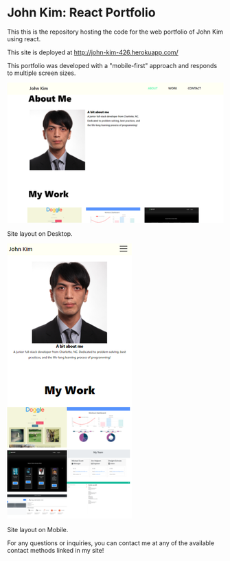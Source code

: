 # John Kim: React Portfolio

This this is the repository hosting the code for the web portfolio of John Kim using react.

This site is deployed at http://john-kim-426.herokuapp.com/

This portfolio was developed with a "mobile-first" approach and responds to multiple screen sizes. 

![Desktop Site](/src/assets/readme/desktopsite.png)

Site layout on Desktop.

![Mobile Site](/src/assets/readme/mobilesite.png)

Site layout on Mobile. 

For any questions or inquiries, you can contact me at any of the available contact methods linked in my site! 